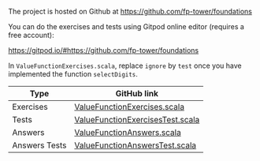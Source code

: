 The project is hosted on Github at https://github.com/fp-tower/foundations

You can do the exercises and tests using Gitpod online editor (requires a free account):

https://gitpod.io/#https://github.com/fp-tower/foundations

In `ValueFunctionExercises.scala`, replace `ignore` by `test` once you have implemented the function `selectDigits`.	

| Type          | GitHub link |
|---------------|-------------|
| Exercises     | [ValueFunctionExercises.scala](https://github.com/fp-tower/foundations/blob/master/exercises/src/main/scala/exercises/valfunction/ValueFunctionExercises.scala) |
| Tests         | [ValueFunctionExercisesTest.scala](https://github.com/fp-tower/foundations/blob/master/exercises/src/test/scala/exercises/valfunction/ValueFunctionExercisesTest.scala) |
| Answers       | [ValueFunctionAnswers.scala](https://github.com/fp-tower/foundations/blob/master/answers/src/main/scala/answers/valfunction/ValueFunctionAnswers.scala) |
| Answers Tests | [ValueFunctionAnswersTest.scala](https://github.com/fp-tower/foundations/blob/master/answers/src/test/scala/answers/valfunction/ValueFunctionAnswersTest.scala) |